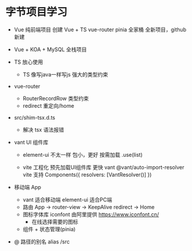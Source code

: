 # 字节项目学习

- Vue 纯前端项目
  创建 Vue + TS  vue-router pinia 全家桶
  全新项目，github 新建
- Vue + KOA + MySQL 全栈项目
- TS 放心使用
  - TS 像写java一样写js 强大的类型约束
- vue-router
  - RouterRecordRow 类型约束
  - redirect 重定向/home
- src/shim-tsx.d.ts
  - 解决 tsx 语法报错

- vant UI 组件库
  - element-ui 不太一样 包小，更好
    按需加载 .use(list)

  - vite 工程化
    预先加载UI组件库 更快
    vant
    @vant/auto-import-resolver
    vite 支持
    Components({
      resolvers: [VantResolver()]
    })
- 移动端 App
  - vant 适合移动端 element-ui 适合PC端
  - 路由 App -> router-view -> KeepAlive redirect -> Home
  - 图标字体库 iconfont 由阿里提供 https://www.iconfont.cn/
    - 在线选择需要的图标
  - 组件 + 状态管理(pinia)
- @ 路径的别名 alias  /src

    